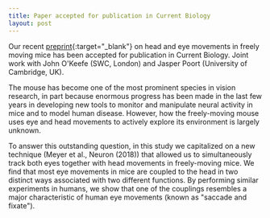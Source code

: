 ```yaml
---
title: Paper accepted for publication in Current Biology
layout: post
---
```


Our recent [preprint](https://biorxiv.org/cgi/content/short/2020.02.20.957712v1){:target="_blank"}
on head and eye movements in freely moving mice has been accepted for
publication in Current Biology. Joint work with John O'Keefe (SWC, London)
and Jasper Poort (University of Cambridge, UK).

The mouse has become one of the most prominent species in vision research,
in part because enormous progress has been made in the last few years in
developing new tools to monitor and manipulate neural activity in mice
and to model human disease. However, how the freely-moving mouse uses eye
and head movements to actively explore its environment is largely unknown.

To answer this outstanding question, in this study we capitalized on a new
technique (Meyer et al., Neuron (2018)) that allowed us to simultaneously
track both eyes together with head movements in freely-moving mice. We find that
most eye movements in mice are coupled to the head in two distinct ways
associated with two different functions. By performing similar experiments in
humans, we show that one of the couplings resembles a major characteristic of
human eye movements (known as "saccade and fixate").
